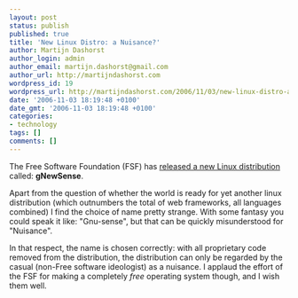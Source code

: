 ```yaml
---
layout: post
status: publish
published: true
title: 'New Linux Distro: a Nuisance?'
author: Martijn Dashorst
author_login: admin
author_email: martijn.dashorst@gmail.com
author_url: http://martijndashorst.com
wordpress_id: 19
wordpress_url: http://martijndashorst.com/2006/11/03/new-linux-distro-a-nuisance/
date: '2006-11-03 18:19:48 +0100'
date_gmt: '2006-11-03 18:19:48 +0100'
categories:
- technology
tags: []
comments: []
---
```

<p>The Free Software Foundation (FSF) has <a href="http://www.desktoplinux.com/news/NS7506163557.html">released a new Linux distribution</a> called: <b>gNewSense</b>.</p>
<p>
Apart from the question of whether the world is ready for yet another linux distribution (which outnumbers the total of web frameworks, all languages combined) I find the choice of name pretty strange. With some fantasy you could speak it like: "Gnu-sense", but that can be quickly misunderstood for "Nuisance".</p>
<p>
In that respect, the name is chosen correctly: with all proprietary code removed from the distribution, the distribution can only be regarded by the casual (non-Free software ideologist) as a nuisance. I applaud the effort of the FSF for making a completely <em>free</em> operating system though, and I wish them well.</p>
